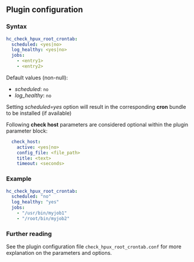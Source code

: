 ## Plugin configuration

### Syntax

```yaml
hc_check_hpux_root_crontab:
  scheduled: <yes|no>
  log_healthy: <yes|no>
  jobs:
    - <entry1>
    - <entry2>
```

Default values (non-null):
* *scheduled*: `no`
* *log_healthy*: `no`

Setting *scheduled=yes* option will result in the corresponding **cron** bundle to be installed (if available)

Following **check host** parameters are considered optional within the plugin parameter block:

```yaml
  check_host:
    active: <yes|no>
    config_file: <file_path>
    title: <text>
    timeout: <seconds>
```

### Example

```yaml
hc_check_hpux_root_crontab:
  scheduled: "no"
  log_healthy: "yes"
  jobs:
    - "/usr/bin/myjob1"
    - "/root/bin/myjob2"  
```

### Further reading

See the plugin configuration file `check_hpux_root_crontab.conf` for more explanation on the parameters and options.
